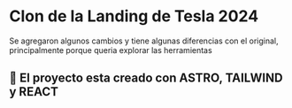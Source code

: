 # Clon de la Landing de Tesla 2024
Se agregaron algunos cambios y tiene algunas diferencias con el original, principalmente porque queria explorar las herramientas

## 🚀 El proyecto esta creado con ASTRO, TAILWIND y REACT
